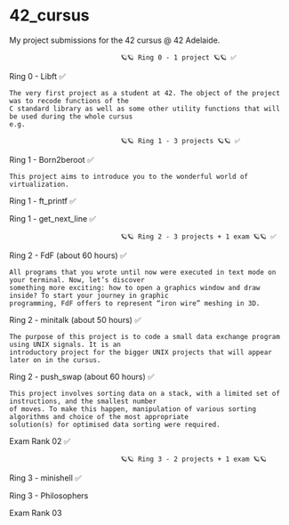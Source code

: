 # 42_cursus

My project submissions for the 42 cursus @ 42 Adelaide.

                                🪐🪐 Ring 0 - 1 project 🪐🪐 ✅

Ring 0 - Libft ✅

    The very first project as a student at 42. The object of the project was to recode functions of the 
    C standard library as well as some other utility functions that will be used during the whole cursus 
    e.g.

                                🪐🪐 Ring 1 - 3 projects 🪐🪐 ✅

Ring 1 - Born2beroot ✅

    This project aims to introduce you to the wonderful world of virtualization. 

Ring 1 - ft_printf ✅

Ring 1 - get_next_line ✅

                                🪐🪐 Ring 2 - 3 projects + 1 exam 🪐🪐 ✅

Ring 2 - FdF (about 60 hours) ✅

    All programs that you wrote until now were executed in text mode on your terminal. Now, let’s discover 
    something more exciting: how to open a graphics window and draw inside? To start your journey in graphic 
    programming, FdF offers to represent “iron wire” meshing in 3D. 

Ring 2 - minitalk (about 50 hours) ✅

    The purpose of this project is to code a small data exchange program using UNIX signals. It is an 
    introductory project for the bigger UNIX projects that will appear later on in the cursus. 

Ring 2 - push_swap (about 60 hours) ✅

    This project involves sorting data on a stack, with a limited set of instructions, and the smallest number 
    of moves. To make this happen, manipulation of various sorting algorithms and choice of the most appropriate 
    solution(s) for optimised data sorting were required. 

Exam Rank 02 ✅

                                🪐🪐 Ring 3 - 2 projects + 1 exam 🪐🪐

Ring 3 - minishell ✅

Ring 3 - Philosophers

Exam Rank 03


